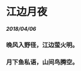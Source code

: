 <style>
  .page-header>a{display:none;}
  .site-footer{display:none;}
</style>
# 江边月夜
##### 2018/04/06
### 晚风入野径，江边萤火明。
### 月下鱼私语，山间鸟腾空。
